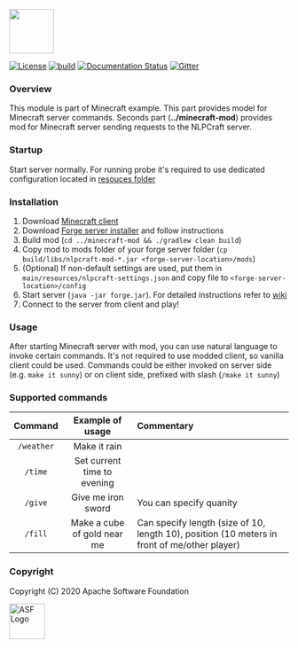 <!--
 Licensed to the Apache Software Foundation (ASF) under one or more
 contributor license agreements.  See the NOTICE file distributed with
 this work for additional information regarding copyright ownership.
 The ASF licenses this file to You under the Apache License, Version 2.0
 (the "License"); you may not use this file except in compliance with
 the License.  You may obtain a copy of the License at

      http://www.apache.org/licenses/LICENSE-2.0

 Unless required by applicable law or agreed to in writing, software
 distributed under the License is distributed on an "AS IS" BASIS,
 WITHOUT WARRANTIES OR CONDITIONS OF ANY KIND, either express or implied.
 See the License for the specific language governing permissions and
 limitations under the License.
-->

<img src="https://nlpcraft.apache.org/images/nlpcraft_logo_black.gif" height="80px" alt="">
<br>

[![License](https://img.shields.io/badge/license-Apache%202-blue.svg)](https://raw.githubusercontent.com/apache/opennlp/master/LICENSE)
[![build](https://github.com/apache/incubator-nlpcraft/workflows/build/badge.svg)](https://github.com/apache/incubator-nlpcraft/actions)
[![Documentation Status](https://img.shields.io/:docs-latest-green.svg)](https://nlpcraft.apache.org/docs.html)
[![Gitter](https://badges.gitter.im/apache-nlpcraft/community.svg)](https://gitter.im/apache-nlpcraft/community)

### Overview
This module is part of Minecraft example. This part provides model for Minecraft server commands. 
Seconds part (**../minecraft-mod**) provides mod for Minecraft server sending requests to the NLPCraft server.

### Startup
Start server normally. For running probe it's required to use dedicated configuration located in [resouces folder](src/main/resources/nlpcraft.conf)

### Installation
1. Download [Minecraft client](https://www.minecraft.net/en-us/download)
1. Download [Forge server installer](https://files.minecraftforge.net/) and follow instructions
1. Build mod (`cd ../minecraft-mod && ./gradlew clean build`)
1. Copy mod to mods folder of your forge server folder (`cp build/libs/nlpcraft-mod-*.jar <forge-server-location>/mods`)
1. (Optional) If non-default settings are used, put them in `main/resources/nlpcraft-settings.json` and copy file to `<forge-server-location>/config`
1. Start server (`java -jar forge.jar`). For detailed instructions refer to [wiki](https://minecraft.gamepedia.com/Tutorials/Setting_up_a_server)
1. Connect to the server from client and play!

### Usage
After starting Minecraft server with mod, you can use natural language to invoke certain commands. It's not required to
use modded client, so vanilla client could be used. Commands could be either invoked on server side (e.g. `make it sunny`) or
on client side, prefixed with slash (`/make it sunny`)

### Supported commands
| Command | Example of usage | Commentary
| :---: |:---:|:---|
`/weather` | Make it rain | | 
`/time` | Set current time to evening | |
`/give` | Give me iron sword | You can specify quanity |
`/fill` | Make a cube of gold near me | Can specify length (size of 10, length 10), position (10 meters in front of me/other player) |

### Copyright
Copyright (C) 2020 Apache Software Foundation

<img src="https://www.apache.org/img/ASF20thAnniversary.jpg" height="64px" alt="ASF Logo">
